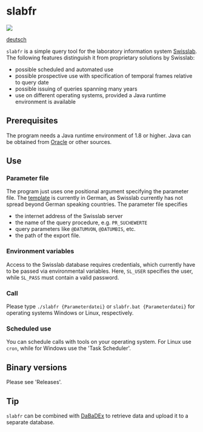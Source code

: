 # slabfr

![](https://github.com/joheli/slabfr/workflows/Java%20CI/badge.svg)

[deutsch](README.md)

`slabfr` is a simple query tool for the laboratory information system [Swisslab](https://www.nexus-swisslab.de). The following features distinguish it from proprietary solutions by Swisslab:

  * possible scheduled and automated use
  * possible prospective use with specification of temporal frames relative to query date
  * possible issuing of queries spanning many years
  * use on different operating systems, provided a Java runtime environment is available

## Prerequisites

The program needs a Java runtime environment of 1.8 or higher. Java can be obtained from [Oracle](https://www.java.com/de/download/) or other sources.
  
## Use

### Parameter file

The program just uses one positional argument specifying the parameter file. The [template](Parameterdatei/Parameter.Muster) is currently in German, as Swisslab currently has not spread beyond German speaking countries. The parameter file specifies

  * the internet address of the Swisslab server
  * the name of the query procedure, e.g. `PR_SUCHEWERTE`
  * query parameters like `@DATUMVON`, `@DATUMBIS`, etc.
  * the path of the export file.

### Environment variables

Access to the Swisslab database requires credentials, which currently have to be passed via environmental variables. Here, `SL_USER` specifies the user, while `SL_PASS` must contain a valid password.

### Call

Please type `./slabfr {Parameterdatei}` or `slabfr.bat {Parameterdatei}` for operating systems Windows or Linux, respectively.

### Scheduled use

You can schedule calls with tools on your operating system. For Linux use `cron`, while for Windows use the 'Task Scheduler'.

## Binary versions

Please see 'Releases'.

## Tip

`slabfr` can be combined with [DaBaDEx](https://github.com/joheli/DaBaDEx) to retrieve data and upload it to a separate database.


